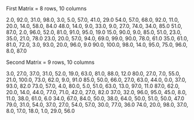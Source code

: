 First Matrix = 8 rows, 10 columns

2.0, 92.0, 31.0, 98.0, 3.0, 5.0, 57.0, 41.0, 29.0
54.0, 57.0, 68.0, 92.0, 11.0, 20.0, 14.0, 58.0, 84.0
48.0, 14.0, 9.0, 33.0, 9.0, 27.0, 74.0, 34.0, 85.0
51.0, 87.0, 2.0, 96.0, 52.0, 81.0, 91.0, 95.0, 19.0
15.0, 90.0, 9.0, 85.0, 51.0, 23.0, 35.0, 21.0, 78.0
23.0, 20.0, 57.0, 94.0, 69.0, 99.0, 90.0, 78.0, 61.0
35.0, 61.0, 81.0, 72.0, 3.0, 93.0, 20.0, 96.0, 9.0
90.0, 100.0, 98.0, 14.0, 95.0, 75.0, 96.0, 8.0, 87.0



Second Matrix = 9 rows, 10 columns

3.0, 27.0, 37.0, 31.0, 52.0, 19.0, 63.0, 81.0, 88.0, 12.0
80.0, 27.0, 7.0, 55.0, 21.0, 100.0, 73.0, 62.0, 9.0, 91.0
85.0, 50.0, 66.0, 27.0, 63.0, 44.0, 0.0, 37.0, 93.0, 82.0
73.0, 57.0, 4.0, 80.0, 5.0, 51.0, 63.0, 13.0, 97.0, 11.0
87.0, 62.0, 20.0, 14.0, 44.0, 77.0, 71.0, 42.0, 27.0, 82.0
37.0, 32.0, 96.0, 95.0, 45.0, 8.0, 11.0, 38.0, 61.0, 6.0
34.0, 67.0, 84.0, 50.0, 38.0, 64.0, 50.0, 51.0, 50.0, 47.0
79.0, 31.0, 54.0, 37.0, 27.0, 54.0, 57.0, 30.0, 77.0, 36.0
74.0, 20.0, 98.0, 37.0, 8.0, 17.0, 18.0, 1.0, 29.0, 56.0
